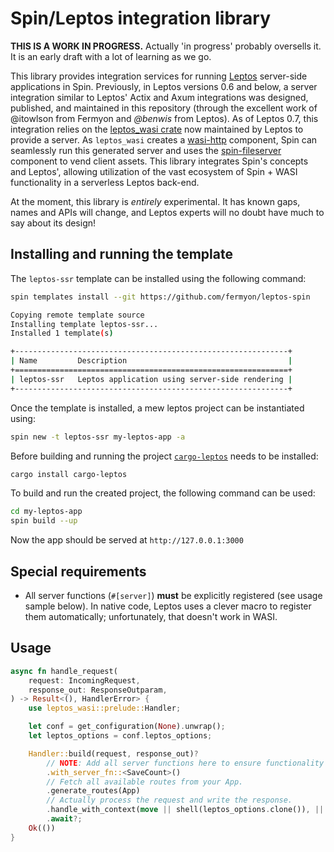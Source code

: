 # Spin/Leptos integration library

**THIS IS A WORK IN PROGRESS.** Actually 'in progress' probably oversells it. It is an early draft with a lot of learning as we go.

This library provides integration services for running [Leptos](https://leptos-rs.github.io/leptos/) server-side applications in Spin. Previously, in Leptos versions 0.6 and below, a server integration similar to Leptos' Actix and Axum integrations was designed, published, and maintained in this repository (through the excellent work of @itowlson from Fermyon and *@benwis* from Leptos). As of Leptos 0.7, this integration relies on the [leptos_wasi crate](https://github.com/leptos-rs/leptos_wasi) now maintained by Leptos to provide a server. As `leptos_wasi` creates a [wasi-http](https://github.com/WebAssembly/wasi-http) component, Spin can seamlessly run this generated server and uses the [spin-fileserver](https://github.com/fermyon/spin-fileserver) component to vend client assets. This library integrates Spin's concepts and Leptos', allowing utilization of the vast ecosystem of Spin + WASI functionality in a serverless Leptos back-end.

At the moment, this library is _entirely_ experimental. It has known gaps, names and APIs will change, and Leptos experts will no doubt have much to say about its design!

## Installing and running the template

The `leptos-ssr` template can be installed using the following command:

```bash
spin templates install --git https://github.com/fermyon/leptos-spin

Copying remote template source
Installing template leptos-ssr...
Installed 1 template(s)

+-------------------------------------------------------------+
| Name         Description                                    |
+=============================================================+
| leptos-ssr   Leptos application using server-side rendering |
+-------------------------------------------------------------+
```

Once the template is installed, a mew leptos project can be instantiated using:

```bash
spin new -t leptos-ssr my-leptos-app -a
```

Before building and running the project [`cargo-leptos`](https://leptos-rs.github.io/leptos/ssr/21_cargo_leptos.html) needs to be installed:

```bash
cargo install cargo-leptos
```

To build and run the created project, the following command can be used:

```bash
cd my-leptos-app
spin build --up
```

Now the app should be served at `http://127.0.0.1:3000`

## Special requirements

* All server functions (`#[server]`) **must** be explicitly registered (see usage sample below). In native code, Leptos uses a clever macro to register them automatically; unfortunately, that doesn't work in WASI.

## Usage

```rust
async fn handle_request(
    request: IncomingRequest,
    response_out: ResponseOutparam,
) -> Result<(), HandlerError> {
    use leptos_wasi::prelude::Handler;

    let conf = get_configuration(None).unwrap();
    let leptos_options = conf.leptos_options;

    Handler::build(request, response_out)?
        // NOTE: Add all server functions here to ensure functionality works as expected!
        .with_server_fn::<SaveCount>()
        // Fetch all available routes from your App.
        .generate_routes(App)
        // Actually process the request and write the response.
        .handle_with_context(move || shell(leptos_options.clone()), || {})
        .await?;
    Ok(())
}

```
